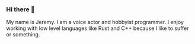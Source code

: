### Hi there 👋
My name is Jeremy. I am a voice actor and hobbyist programmer. I enjoy working with low level languages like Rust and C++ because I like to suffer or something.
